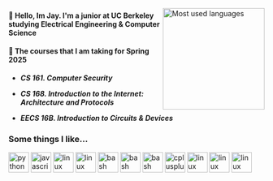 
<a href="#"><img align="right" src="https://github-readme-stats.vercel.app/api/top-langs/?username=K1zum1&theme=dark&hide_border=false&include_all_commits=false&count_private=true&layout=compact" height="200px" alt="Most used languages"></a>

#### 👋 Hello, Im Jay. I'm a junior at UC Berkeley studying Electrical Engineering & Computer Science
#### 👀 The courses that I am taking for Spring 2025


 - ***CS 161. Computer Security***
   
 - ***CS 168. Introduction to the Internet: Architecture and Protocols***
   
 - ***EECS 16B. Introduction to Circuits & Devices*** 






### Some things I like...
<div align="left">
  <img src="https://img.shields.io/badge/Python-3776AB?logo=python&logoColor=white&style=for-the-badge" height="40" alt="python logo"  />
  <img src="https://img.shields.io/badge/JavaScript-F7DF1E?logo=javascript&logoColor=black&style=for-the-badge" height="40" alt="javascript logo"  />
  <img src="https://img.shields.io/badge/shell_script-%23121011.svg?style=for-the-badge&logo=gnu-bash&logoColor=white" height="40" alt="linux logo"  />
  <img src="https://img.shields.io/badge/Linux-FCC624?logo=linux&logoColor=black&style=for-the-badge" height="40" alt="linux logo" />
  <img src="https://img.shields.io/badge/GNU Bash-4EAA25?logo=gnubash&logoColor=white&style=for-the-badge" height="40" alt="bash logo"  />
  <img src="https://img.shields.io/badge/git-%23F05033.svg?style=for-the-badge&logo=git&logoColor=white" height="40" alt="bash logo"  />
  <img src="https://img.shields.io/badge/jira-%230A0FFF.svg?style=for-the-badge&logo=jira&logoColor=white" height="40" alt="bash logo"  />
  <img src="https://img.shields.io/badge/C++-00599C?logo=cplusplus&logoColor=white&style=for-the-badge" height="40" alt="cplusplus logo" />
  <img src="https://img.shields.io/badge/react-%2320232a.svg?style=for-the-badge&logo=react&logoColor=%2361DAFB" height="40" alt="linux logo"  />
  <img src="https://img.shields.io/badge/splunk-%23000000.svg?style=for-the-badge&logo=splunk&logoColor=white" height="40" alt="linux logo"  />
  <img src="https://img.shields.io/badge/kubernetes-%23326ce5.svg?style=for-the-badge&logo=kubernetes&logoColor=white" height="40" alt="linux logo"  />
</div>





